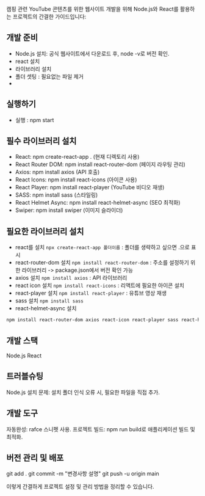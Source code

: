 캠핑 관련 YouTube 콘텐츠를 위한 웹사이트 개발을 위해 Node.js와 React를 활용하는 프로젝트의 간결한 가이드입니다:

## 개발 준비
* Node.js 설치: 공식 웹사이트에서 다운로드 후, node -v로 버전 확인.
* react 설치
* 라이브러리 설치
* 폴더 셋팅 : 필요없는 파일 제거
* 

## 실행하기
* 실행 : npm start

## 필수 라이브러리 설치
* React: npm create-react-app . (현재 디렉토리 사용)
* React Router DOM: npm install react-router-dom (페이지 라우팅 관리)
* Axios: npm install axios (API 호출)
* React Icons: npm install react-icons (아이콘 사용)
* React Player: npm install react-player (YouTube 비디오 재생)
* SASS: npm install sass (스타일링)
* React Helmet Async: npm install react-helmet-async (SEO 최적화)
* Swiper: npm install swiper (이미지 슬라이더)

## 필요한 라이브러리 설치
- react를 설치 `npx create-react-app 폴더이름` : 폴더를 생략하고 싶으면 .으로 표시
- react-router-dom 설치 `npm install react-router-dom` : 주소를 설정하기 위한 라이브러리 -> package.json에서 버전 확인 가능
- axios 설치 `npm install axios` : API 라이브러리
- react icon 설치 `npm install react-icons` : 리액트에 필요한 아이콘 설치
- react-player 설치 `npm install react-player` : 유튜브 영상 재생
- sass 설치 `npm install sass`
- react-helmet-async 설치

````bash
npm install react-router-dom axios react-icon react-player sass react-helmet-async swiper
````

## 개발 스택
Node.js
React


## 트러블슈팅
Node.js 설치 문제: 설치 폴더 인식 오류 시, 필요한 파일을 직접 추가.

## 개발 도구
자동완성: rafce 스니펫 사용.
프로젝트 빌드: npm run build로 애플리케이션 빌드 및 최적화.

## 버전 관리 및 배포
git add .
git commit -m "변경사항 설명"
git push -u origin main

이렇게 간결하게 프로젝트 설정 및 관리 방법을 정리할 수 있습니다.